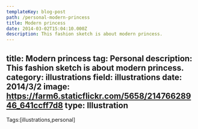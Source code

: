 ```yaml
---
templateKey: blog-post
path: /personal-modern-princess
title: Modern princess
date: 2014-03-02T15:04:10.000Z
description: This fashion sketch is about modern princess.
---
```


title: Modern princess
tag: Personal
description: This fashion sketch is about modern princess.
category: illustrations
field: illustrations
date: 2014/3/2
image: https://farm6.staticflickr.com/5658/21476628946_641ccff7d8
type: Illustration
---

Tags:[illustrations,personal]